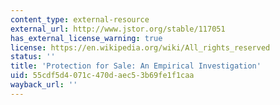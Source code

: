 ```yaml
---
content_type: external-resource
external_url: http://www.jstor.org/stable/117051
has_external_license_warning: true
license: https://en.wikipedia.org/wiki/All_rights_reserved
status: ''
title: 'Protection for Sale: An Empirical Investigation'
uid: 55cdf5d4-071c-470d-aec5-3b69fe1f1caa
wayback_url: ''
---
```

